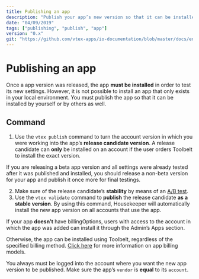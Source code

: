 ```yaml
---
title: Publishing an app
description: "Publish your app’s new version so that it can be installed and tested by other users."
date: "04/09/2019"
tags: ["publishing", "publish", "app"]
version: "0.x"
git: "https://github.com/vtex-apps/io-documentation/blob/master/docs/en/Recipes/store/publishing-an-app.md"
---
```


# Publishing an app

Once a app version was released, the app **must be installed** in order to test its new settings. However, it is not possible to install an app that only exists in your local environment. You must publish the app so that it can be installed by yourself or by others as well.

## Command

1. Use the `vtex publish` command to turn the account version in which you were working into the app’s **release candidate version**. A release candidate can **only** be installed on an account if the user orders Toolbelt to install the exact version.

<div class="alert alert-info">
If you are releasing a beta app version and all settings were already tested after it was published and installed, you should release a non-beta version for your app and publish it once more for final testings.
</div>

2. Make sure of the release candidate’s **stability** by means of an [A/B test](https://vtex.io/docs/recipes/store/running-native-ab-testing).
3. Use the `vtex validate` command to **publish** the release candidate **as a stable version**. By using this command, Housekeeper will automatically install the new app version on all accounts that use the app.

If your app **doesn’t** have billingOptions, users with access to the account in which the app was added can install it through the Admin’s Apps section.

Otherwise, the app can be installed using Toolbelt, regardless of the specified billing method. [Click here](http://help.vtex.com/en/tutorial/app-pricing-models--2ZKBKxLe08Q6seA6sCi6o2) for more information on app billing models.

<div class=“alert alert-warning”>
You always must be logged into the account where you want the new app version to be published. Make sure the app’s <code>vendor</code> is <b>equal</b> to its <code>account</code>.
</div>
